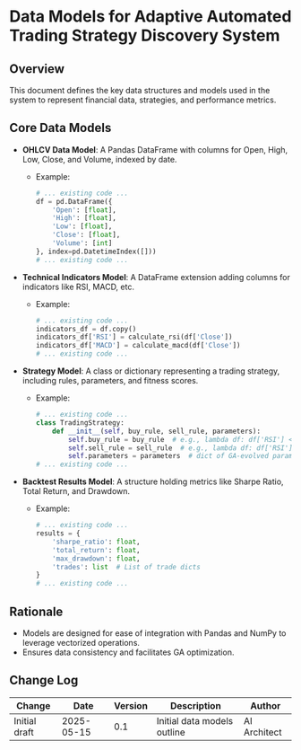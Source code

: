 # Data Models for Adaptive Automated Trading Strategy Discovery System

## Overview

This document defines the key data structures and models used in the system to represent financial data, strategies, and performance metrics.

## Core Data Models

- **OHLCV Data Model**: A Pandas DataFrame with columns for Open, High, Low, Close, and Volume, indexed by date.
  - Example:
    ```python
    # ... existing code ...
    df = pd.DataFrame({
        'Open': [float],
        'High': [float],
        'Low': [float],
        'Close': [float],
        'Volume': [int]
    }, index=pd.DatetimeIndex([]))
    # ... existing code ...
    ```

- **Technical Indicators Model**: A DataFrame extension adding columns for indicators like RSI, MACD, etc.
  - Example:
    ```python
    # ... existing code ...
    indicators_df = df.copy()
    indicators_df['RSI'] = calculate_rsi(df['Close'])
    indicators_df['MACD'] = calculate_macd(df['Close'])
    # ... existing code ...
    ```

- **Strategy Model**: A class or dictionary representing a trading strategy, including rules, parameters, and fitness scores.
  - Example:
    ```python
    # ... existing code ...
    class TradingStrategy:
        def __init__(self, buy_rule, sell_rule, parameters):
            self.buy_rule = buy_rule  # e.g., lambda df: df['RSI'] < 30
            self.sell_rule = sell_rule  # e.g., lambda df: df['RSI'] > 70
            self.parameters = parameters  # dict of GA-evolved params
    # ... existing code ...
    ```

- **Backtest Results Model**: A structure holding metrics like Sharpe Ratio, Total Return, and Drawdown.
  - Example:
    ```python
    # ... existing code ...
    results = {
        'sharpe_ratio': float,
        'total_return': float,
        'max_drawdown': float,
        'trades': list  # List of trade dicts
    }
    # ... existing code ...
    ```

## Rationale

- Models are designed for ease of integration with Pandas and NumPy to leverage vectorized operations.
- Ensures data consistency and facilitates GA optimization.

## Change Log

| Change        | Date       | Version | Description                  | Author         |
| ------------- | ---------- | ------- | ---------------------------- | -------------- |
| Initial draft | 2025-05-15 | 0.1     | Initial data models outline  | AI Architect   |